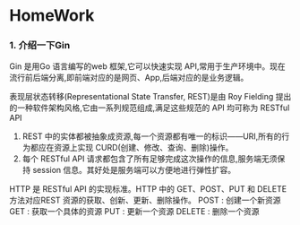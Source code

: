 # HomeWork
### 1. 介绍一下Gin
Gin 是用Go 语言编写的web 框架,它可以快速实现 API,常用于生产环境中。现在流行前后端分离,即前端对应的是网页、App,后端对应的是业务逻辑。

表现层状态转移(Representational State Transfer, REST)是由 Roy Fielding 提出的一种软件架构风格,它由一系列规范组成,满足这些规范的 API 均可称为 RESTful API
1. REST 中的实体都被抽象成资源,每一个资源都有唯一的标识——URI,所有的行为都应在资源上实现 CURD(创建、修改、查询、删除)操作。
2. 每个 RESTful API 请求都包含了所有足够完成这次操作的信息,服务端无须保持 session 信息。其好处是服务端可以方便地进行弹性扩容。

HTTP 是 RESTful API 的实现标准。HTTP 中的 GET、POST、PUT 和 DELETE 方法对应REST 资源的获取、创新、更新、删除操作。
POST : 创建一个新资源
GET : 获取一个具体的资源
PUT : 更新一个资源
DELETE : 删除一个资源 